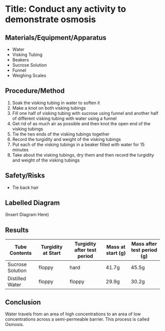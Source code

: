 # Title: Conduct any activity to demonstrate osmosis

## Materials/Equipment/Apparatus

- Water
- Visking Tubing
- Beakers
- Sucrose Solution
- Funnel
- Weighing Scales

## Procedure/Method

1. Soak the visking tubing in water to soften it
2. Make a knot on both visking tubings
3. Fill one half of visking tubing with sucrose using funnel and another half of different visking tubing with water using a funnel
4. Get rid of as much air as possible and then knot the open end of the visking tubings
5. Tie the two ends of the visking tubings together
6. Record the turgidity and weight of the visking tubings
7. Put each of the visking tubings in a beaker filled with water for 15 minutes
8. Take about the visking tubings, dry them and then record the turgidity and weight of the visking tubings 

## Safety/Risks

- Tie back hair

## Labelled Diagram

(Insert Diagram Here)

## Results

|Tube Contents   |Turgidity at Start|Turgidity after test period|Mass at start (g)|Mass after test period (g)|
|----------------|------------------|---------------------------|-----------------|--------------------------|
|Sucrose Solution|floppy            |hard                       |41.7g            |45.5g                     |
|Distilled Water |floppy            |floppy                     |29.9g            |30.2g                     |



## Conclusion

Water travels from an area of high concentrations to an area of low concentrations across a semi-permeable barrier. This process is called Osmosis.